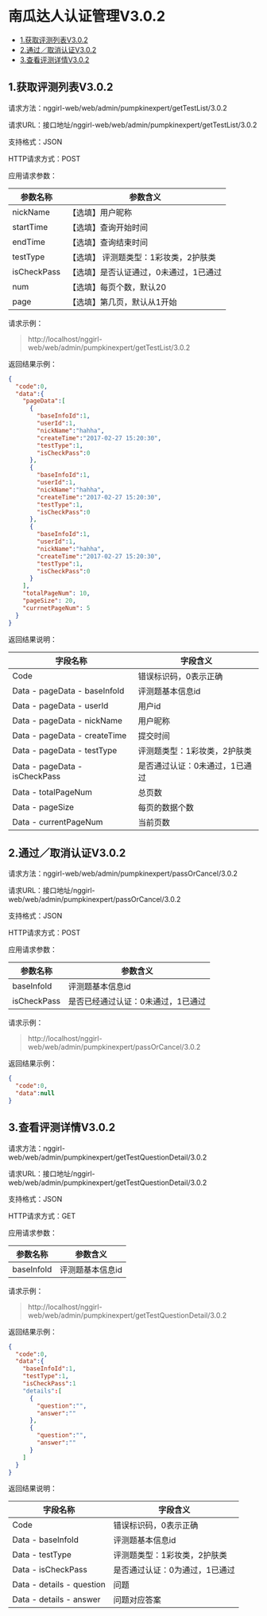 # 南瓜达人认证管理V3.0.2


* [1.获取评测列表V3.0.2](#1)
* [2.通过／取消认证V3.0.2](#2)
* [3.查看评测详情V3.0.2](#3)


<h2 id="1">1.获取评测列表V3.0.2</h2>

请求方法：nggirl-web/web/admin/pumpkinexpert/getTestList/3.0.2

请求URL：接口地址/nggirl-web/web/admin/pumpkinexpert/getTestList/3.0.2

支持格式：JSON

HTTP请求方式：POST

应用请求参数：

|参数名称|参数含义|
|----|----|
|nickName|【选填】用户昵称|
|startTime|【选填】查询开始时间|
|endTime|【选填】查询结束时间|
|testType|【选填】 评测题类型：1彩妆类，2护肤类|
|isCheckPass|【选填】是否认证通过，0未通过，1已通过|
|num|【选填】每页个数，默认20|
|page|【选填】第几页，默认从1开始|

请求示例：
> http://localhost/nggirl-web/web/admin/pumpkinexpert/getTestList/3.0.2

返回结果示例： 
```json
{
  "code":0,
  "data":{
    "pageData":[
      {
        "baseInfoId":1,
        "userId":1,
        "nickName":"hahha",
        "createTime":"2017-02-27 15:20:30",
        "testType":1,
        "isCheckPass":0
      },
      {
        "baseInfoId":1,
        "userId":1,
        "nickName":"hahha",
        "createTime":"2017-02-27 15:20:30",
        "testType":1,
        "isCheckPass":0
      },
      {
        "baseInfoId":1,
        "userId":1,
        "nickName":"hahha",
        "createTime":"2017-02-27 15:20:30",
        "testType":1,
        "isCheckPass":0
      }
    ],
    "totalPageNum": 10,
    "pageSize": 20,
    "currnetPageNum": 5
  }
}
```
返回结果说明：

|字段名称|字段含义|
|----|----|
|Code|错误标识码，0表示正确|
|Data - pageData - baseInfoId|评测题基本信息id|
|Data - pageData - userId|用户id|
|Data - pageData - nickName|用户昵称|
|Data - pageData - createTime|提交时间|
|Data - pageData - testType|评测题类型：1彩妆类，2护肤类|
|Data - pageData - isCheckPass|是否通过认证：0未通过，1已通过|
|Data - totalPageNum|总页数|
|Data - pageSize|每页的数据个数|
|Data - currentPageNum|当前页数|


<h2 id="2">2.通过／取消认证V3.0.2</h2>

请求方法：nggirl-web/web/admin/pumpkinexpert/passOrCancel/3.0.2

请求URL：接口地址/nggirl-web/web/admin/pumpkinexpert/passOrCancel/3.0.2

支持格式：JSON

HTTP请求方式：POST

应用请求参数：

|参数名称|参数含义|
|----|----|
|baseInfoId|评测题基本信息id||
|isCheckPass|是否已经通过认证：0未通过，1已通过|

请求示例：
> http://localhost/nggirl-web/web/admin/pumpkinexpert/passOrCancel/3.0.2

返回结果示例：
```json
{
  "code":0,
  "data":null
}
```


<h2 id="3">3.查看评测详情V3.0.2</h2>

请求方法：nggirl-web/web/admin/pumpkinexpert/getTestQuestionDetail/3.0.2

请求URL：接口地址/nggirl-web/web/admin/pumpkinexpert/getTestQuestionDetail/3.0.2

支持格式：JSON

HTTP请求方式：GET

应用请求参数：

|参数名称|参数含义|
|----|----|
|baseInfoId|评测题基本信息id||

请求示例：
> http://localhost/nggirl-web/web/admin/pumpkinexpert/getTestQuestionDetail/3.0.2

返回结果示例：
```json
{
  "code":0,
  "data":{
    "baseInfoId":1,
    "testType":1,
    "isCheckPass":1
    "details":[
      {
        "question":"",
        "answer":""
      },
      {
        "question":"",
        "answer":""
      }
    ]
  }
}
```

返回结果说明：
 
|字段名称|字段含义|
|---|---|
|Code|错误标识码，0表示正确|
|Data - baseInfoId|评测题基本信息id|
|Data - testType|评测题类型：1彩妆类，2护肤类|
|Data - isCheckPass|是否通过认证：0为通过，1已通过|
|Data - details - question|问题|
|Data - details - answer|问题对应答案|
        

